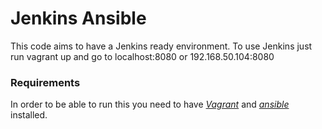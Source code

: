 # Jenkins Ansible

This code aims to have a Jenkins ready environment.
To use Jenkins just run
    vagrant up
and go to localhost:8080 or 192.168.50.104:8080

### Requirements
In order to be able to run this you need to have *[Vagrant](https://www.vagrantup.com/)* and *[ansible](https://www.ansible.com/)* installed.
